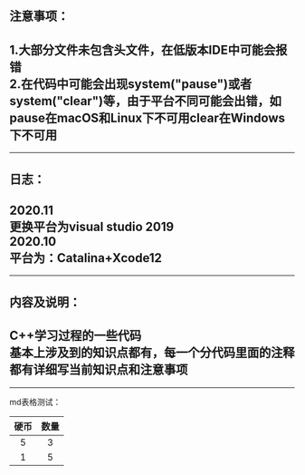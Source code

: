注意事项： 
--- 
1.大部分文件未包含<string>头文件，在低版本IDE中可能会报错  
2.在代码中可能会出现system("pause")或者system("clear")等，由于平台不同可能会出错，如pause在macOS和Linux下不可用clear在Windows下不可用  
-----------------------------------  
-----------------------------------  
日志：  
---
2020.11  
更换平台为visual studio 2019  
2020.10  
平台为：Catalina+Xcode12  
-----------------------------------  
-----------------------------------
内容及说明：  
---
C++学习过程的一些代码  
基本上涉及到的知识点都有，每一个分代码里面的注释都有详细写当前知识点和注意事项  
-----------------------------------  
-----------------------------------  

md表格测试：  

硬币 | 数量  
:---: | :---:
5|3
1|5
